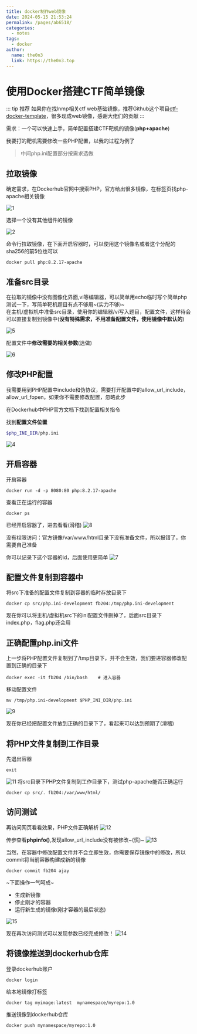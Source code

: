 ```yaml
---
title: docker制作web镜像
date: 2024-05-15 21:53:24
permalink: /pages/ab6518/
categories:
  - notes
tags:
  - docker
author: 
  name: the0n3
  link: https://the0n3.top
---
```


# 使用Docker搭建CTF简单镜像

::: tip 推荐
如果你在找lnmp相关ctf web基础镜像，推荐Github这个项目[ctf-docker-template](https://github.com/CTF-Archives/ctf-docker-template/tree/main)，很多现成web镜像，感谢大佬们的贡献
:::

需求：一个可以快速上手，简单配置搭建CTF靶机的镜像(**php+apache**)  

我要打的靶机需要修改一些PHP配置，以我的过程为例了  

> 中间php.ini配置部分按需求选做

## 拉取镜像

确定需求，在Dockerhub官网中搜索PHP，官方给出很多镜像，在标签页找php-apache相关镜像  

![1](/medias/docker_0/1.png)

选择一个没有其他组件的镜像

![2](/medias/docker_0/2.png)

命令行拉取镜像，在下面开启容器时，可以使用这个镜像名或者这个分配的sha256的前5位也可以

```shell
docker pull php:8.2.17-apache
```

## 准备src目录

在拉取的镜像中没有图像化界面,vi等编辑器，可以简单用echo临时写个简单php测试一下，写简单靶机题目有点不够用~(实力不够)~  
在主机/虚拟机中准备src目录，使用你的编辑器/vi写入题目，配置文件，这样待会可以直接复制到镜像中(**没有特殊需求，不用准备配置文件，使用镜像中默认的**) 

![5](/medias/docker_0/5.png)

配置文件中**修改需要的相关参数**(选做)

![6](/medias/docker_0/6.png)

## 修改PHP配置

我需要用到PHP配置中include和伪协议，需要打开配置中的allow_url_include，allow_url_fopen，如果你不需要修改配置，忽略此步

在Dockerhub中PHP官方文档下找到配置相关指令

找到**配置文件位置**

```php
$php_INI_DIR/php.ini      
```

![4](/medias/docker_0/4.png)

## 开启容器

开启容器

```docker
docker run -d -p 8080:80 php:8.2.17-apache
```

查看正在运行的容器

```docker
docker ps
```

已经开启容器了，进去看看(滑稽)
![8](/medias/docker_0/8.png)

没有权限访问：官方镜像/var/www/html目录下没有准备文件，所以报错了，你需要自己准备

你可以记录下这个容器的id，后面使用更简单
![7](/medias/docker_0/7.png)

## 配置文件复制到容器中

将src下准备的配置文件复制到容器的临时存放目录下  

```docker
docker cp src/php.ini-development fb204:/tmp/php.ini-development
```

现在你可以将主机/虚拟机src下的ini配置文件删掉了，后面src目录下index.php，flag.php还会用

## 正确配置php.ini文件

上一步将PHP配置文件复制到了/tmp目录下，并不会生效，我们要进容器修改配置到正确的目录下

```docker
docker exec -it fb204 /bin/bash    # 进入容器
```

移动配置文件

```shell
mv /tmp/php.ini-development $PHP_INI_DIR/php.ini
```

![9](/medias/docker_0/9.png)

现在你已经把配置文件放到正确的目录下了，看起来可以达到预期了(滑稽)

## 将PHP文件复制到工作目录

先退出容器

```shell
exit
```

![11](/medias/docker_0/11.png)
将src目录下PHP文件复制到工作目录下，测试php-apache能否正确运行

```docker
docker cp src/. fb204:/var/www/html/
```

## 访问测试

再访问网页看看效果，PHP文件正确解析
![12](/medias/docker_0/12.png)

传参查看**phpinfo()**,发现allow_url_include没有被修改~(慌)~
![13](/medias/docker_0/13.png)

当然，在容器中修改配置文件并不会立即生效，你需要保存镜像中的修改，所以commit将当前容器构建成新的镜像

```docker
docker commit fb204 ajay
```

~下面操作一气呵成~

- 生成新镜像
- 停止刚才的容器
- 运行新生成的镜像(刚才容器的最后状态)

![15](/medias/docker_0/15.png)

现在再次访问测试可以发现参数已经完成修改！
![14](/medias/docker_0/14.png)

## 将镜像推送到dockerhub仓库

登录dockerhub账户

```docker
docker login
```

给本地镜像打标签

```docker
docker tag myimage:latest  mynamespace/myrepo:1.0
```

推送镜像到dockerhub仓库

```docker
docker push mynamespace/myrepo:1.0
```
